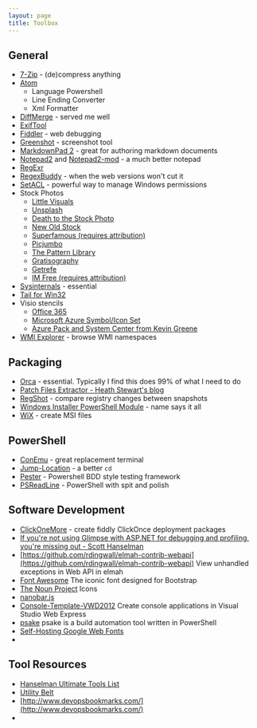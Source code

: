 ```yaml
---
layout: page
title: Toolbox
---
```

 
## General                                   
* [7-Zip](http://www.7-zip.org/) - (de)compress anything
* [Atom](https://atom.io/)
	* Language Powershell
	* Line Ending Converter
	* Xml Formatter
* [DiffMerge](https://sourcegear.com/diffmerge/) - served me well
* [ExifTool](http://www.sno.phy.queensu.ca/~phil/exiftool/)
* [Fiddler](http://www.telerik.com/fiddler) - web debugging
* [Greenshot](http://getgreenshot.org/) - screenshot tool
* [MarkdownPad 2](http://markdownpad.com/) - great for authoring markdown documents
* [Notepad2](http://www.flos-freeware.ch/notepad2.html) and [Notepad2-mod](http://xhmikosr.github.io/notepad2-mod/) - a much better notepad
* [RegExr](http://www.southerndownsharvest.com.au/)
* [RegexBuddy](http://www.regexbuddy.com/) - when the web versions won't cut it
* [SetACL](https://helgeklein.com/setacl/) - powerful way to manage Windows permissions
* Stock Photos
	* [Little Visuals](http://littlevisuals.co/)
	* [Unsplash](http://unsplash.com/)
	* [Death to the Stock Photo](http://join.deathtothestockphoto.com/)
	* [New Old Stock](http://nos.twnsnd.co/)
	* [Superfamous (requires attribution)](http://superfamous.com/)
	* [Picjumbo](http://picjumbo.com/)
	* [The Pattern Library](http://thepatternlibrary.com/)
	* [Gratisography](http://www.gratisography.com/)
	* [Getrefe](http://getrefe.tumblr.com/)
	* [IM Free (requires attribution)](http://imcreator.com/free)
* [Sysinternals](http://technet.microsoft.com/en-au/sysinternals/bb545021.aspx) - essential
* [Tail for Win32](http://tailforwin32.sourceforge.net/)
* Visio stencils
  * [Office 365](http://www.microsoft.com/en-us/download/details.aspx?id=35772)
  * [Microsoft Azure Symbol/Icon Set](http://azure.microsoft.com/en-us/documentation/articles/architecture-overview/)
  * [Azure Pack and System Center from Kevin Greene](http://gallery.technet.microsoft.com/site/search?f%5b0%5d.Type=User&f%5b0%5d.Value=Kevin%20Greene)
* [WMI Explorer](https://wmie.codeplex.com/) - browse WMI namespaces
                               
## Packaging
* [Orca](http://msdn.microsoft.com/en-us/library/aa370557%28v=vs.85%29.aspx) - essential. Typically I find this does 99% of what I need to do
* [Patch Files Extractor - Heath Stewart's blog](http://blogs.msdn.com/b/heaths/archive/2006/04/07/571138.aspx)
* [RegShot](http://sourceforge.net/projects/regshot/) - compare registry changes between snapshots
* [Windows Installer PowerShell Module](https://psmsi.codeplex.com/) - name says it all
* [WiX](http://wixtoolset.org/) - create MSI files

## PowerShell
* [ConEmu](https://github.com/Maximus5/ConEmu) - great replacement terminal
* [Jump-Location](https://github.com/tkellogg/Jump-Location) - a better `cd`
* [Pester](https://github.com/pester/Pester) - Powershell BDD style testing framework 
* [PSReadLine](https://github.com/lzybkr/PSReadLine) - PowerShell with spit and polish

## Software Development
* [ClickOneMore](http://www.clickoncemore.net/) - create fiddly ClickOnce deployment packages
* [If you're not using Glimpse with ASP.NET for debugging and profiling, you're missing out - Scott Hanselman](http://www.hanselman.com/blog/IfYoureNotUsingGlimpseWithASPNETForDebuggingAndProfilingYoureMissingOut.aspx)
* [https://github.com/rdingwall/elmah-contrib-webapi](https://github.com/rdingwall/elmah-contrib-webapi) View unhandled exceptions in Web API in elmah
* [Font Awesome](http://fontawesome.io/) The iconic font designed for Bootstrap
* [The Noun Project](http://thenounproject.com/) Icons
* [nanobar.js](http://nanobar.micronube.com/)
* [Console-Template-VWD2012](https://github.com/orangutanboy/Console-Template-VWD2012/blob/master/ConsoleApplication.zip) Create console applications in Visual Studio Web Express
* [psake](https://github.com/psake/psake) psake is a build automation tool written in PowerShell
* [Self-Hosting Google Web Fonts](http://ranf.tl/2014/12/23/self-hosting-google-web-fonts/)
* 
## Tool Resources
* [Hanselman Ultimate Tools List](http://hanselman.com/tools)
* [Utility Belt](http://blog.codinghorror.com/updating-your-utility-belt/)
* [http://www.devopsbookmarks.com/](http://www.devopsbookmarks.com/)
*
